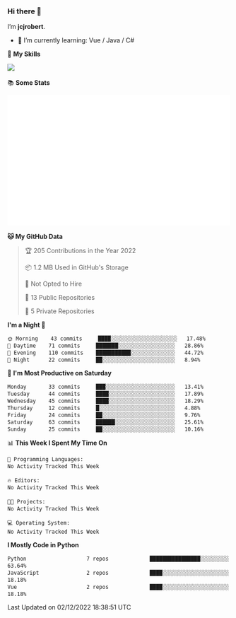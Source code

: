 ### Hi there 👋

I’m **jcjrobert**.

- 🌱 I’m currently learning: Vue / Java / C#

🌟 **My Skills**

![](https://img.shields.io/badge/-Python-3e74a2?style=flat-square&logo=Python&logoColor=fff)

📚 **Some Stats**

![](https://github.com/jcjrobert/github-stats/blob/master/generated/overview.svg)

<!--START_SECTION:waka-->
**🐱 My GitHub Data** 

> 🏆 205 Contributions in the Year 2022
 > 
> 📦 1.2 MB Used in GitHub's Storage 
 > 
> 🚫 Not Opted to Hire
 > 
> 📜 13 Public Repositories 
 > 
> 🔑 5 Private Repositories  
 > 
**I'm a Night 🦉** 

```text
🌞 Morning    43 commits     ████░░░░░░░░░░░░░░░░░░░░░   17.48% 
🌆 Daytime    71 commits     ███████░░░░░░░░░░░░░░░░░░   28.86% 
🌃 Evening    110 commits    ███████████░░░░░░░░░░░░░░   44.72% 
🌙 Night      22 commits     ██░░░░░░░░░░░░░░░░░░░░░░░   8.94%

```
📅 **I'm Most Productive on Saturday** 

```text
Monday       33 commits     ███░░░░░░░░░░░░░░░░░░░░░░   13.41% 
Tuesday      44 commits     ████░░░░░░░░░░░░░░░░░░░░░   17.89% 
Wednesday    45 commits     ████░░░░░░░░░░░░░░░░░░░░░   18.29% 
Thursday     12 commits     █░░░░░░░░░░░░░░░░░░░░░░░░   4.88% 
Friday       24 commits     ██░░░░░░░░░░░░░░░░░░░░░░░   9.76% 
Saturday     63 commits     ██████░░░░░░░░░░░░░░░░░░░   25.61% 
Sunday       25 commits     ██░░░░░░░░░░░░░░░░░░░░░░░   10.16%

```


📊 **This Week I Spent My Time On** 

```text
💬 Programming Languages: 
No Activity Tracked This Week

🔥 Editors: 
No Activity Tracked This Week

🐱‍💻 Projects: 
No Activity Tracked This Week

💻 Operating System: 
No Activity Tracked This Week

```

**I Mostly Code in Python** 

```text
Python                   7 repos             ████████████████░░░░░░░░░   63.64% 
JavaScript               2 repos             ████░░░░░░░░░░░░░░░░░░░░░   18.18% 
Vue                      2 repos             ████░░░░░░░░░░░░░░░░░░░░░   18.18%

```



 Last Updated on 02/12/2022 18:38:51 UTC
<!--END_SECTION:waka-->
